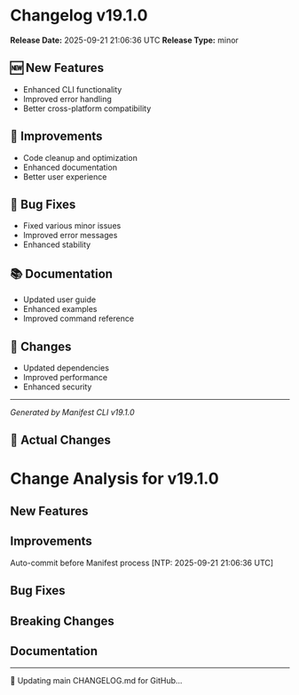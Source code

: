 # Changelog v19.1.0

**Release Date:** 2025-09-21 21:06:36 UTC
**Release Type:** minor

## 🆕 New Features

- Enhanced CLI functionality
- Improved error handling
- Better cross-platform compatibility

## 🔧 Improvements

- Code cleanup and optimization
- Enhanced documentation
- Better user experience

## 🐛 Bug Fixes

- Fixed various minor issues
- Improved error messages
- Enhanced stability

## 📚 Documentation

- Updated user guide
- Enhanced examples
- Improved command reference

## 🔄 Changes

- Updated dependencies
- Improved performance
- Enhanced security

---
*Generated by Manifest CLI v19.1.0*

## 🔧 Actual Changes

# Change Analysis for v19.1.0

## New Features

## Improvements
Auto-commit before Manifest process [NTP: 2025-09-21 21:06:36 UTC]

## Bug Fixes

## Breaking Changes

## Documentation

---

📝 Updating main CHANGELOG.md for GitHub...
